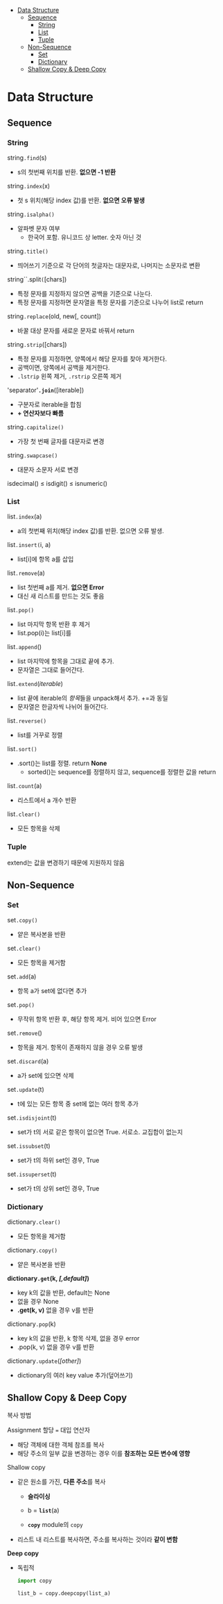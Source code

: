 - [Data Structure](#data-structure)
  * [Sequence](#sequence)
    + [String](#string)
    + [List](#list)
    + [Tuple](#tuple)
  * [Non-Sequence](#non-sequence)
    + [Set](#set)
    + [Dictionary](#dictionary)
  * [Shallow Copy & Deep Copy](#shallow-copy--deep-copy)

# Data Structure

## Sequence

### String

string`.find`(s)

- s의 첫번째 위치를 반환. **없으면 -1 반환**

string`.index`(x)

- 첫 s 위치(해당 index 값)를 반환. **없으면 오류 발생**

string`.isalpha()`

- 알파벳 문자 여부
  - 한국어 포함. 유니코드 상 letter. 숫자 아닌 것

string`.title()`

- 띄어쓰기 기준으로 각 단어의 첫글자는 대문자로, 나머지는 소문자로 변환

string``.split`(`[chars])

- 특정 문자를 지정하지 않으면 공백을 기준으로 나눈다.
- 특정 문자를 지정하면 문자열을 특정 문자를 기준으로 나누어 list로 return

string`.replace`(old, new[, count])

- 바꿀 대상 문자를 새로운 문자로 바꿔서 return

string`.strip`([chars])

- 특정 문자를 지정하면, 양쪽에서 해당 문자를 찾아 제거한다.
- 공백이면, 양쪽에서 공백을 제거한다.
- `.lstrip` 왼쪽 제거, `.rstrip` 오른쪽 제거

'separator'**`.join`**([iterable])

- 구분자로 iterable을 합침
- **+ 연산자보다 빠름**

string`.capitalize()`

- 가장 첫 번째 글자를 대문자로 변경

string`.swapcase()`

- 대문자 소문자 서로 변경

isdecimal() ≤ isdigit() ≤ isnumeric()

### List

list`.index`(a)

- a의 첫번째 위치(해당 index 값)를 반환. 없으면 오류 발생.

list`.insert(`i, a)

- list[i]에 항목 a를 삽입

list`.remove`(a)

- list 첫번째 a를 제거. **없으면 Error**
- 대신 새 리스트를 만드는 것도 좋음

list`.pop()`

- list 마지막 항목 반환 후 제거
- list.pop(i)는 list[i]를

list`.append`()

- list 마지막에 항목을 그대로 끝에 추가.
- 문자열은 그대로 들어간다.

list`.extend`(*iterable*)

- list 끝에 iterable의 *항목*들을 unpack해서 추가. +=과 동일
- 문자열은 한글자씩 나뉘어 들어간다.

list`.reverse()`

- list를 거꾸로 정렬

list`.sort()`

- .sort()는 list를 정렬. return **None**
  - sorted()는 sequence를 정렬하지 않고, sequence를 정렬한 값을 return

list`.count`(a)

- 리스트에서 a 개수 반환

list`.clear()`

- 모든 항목을 삭제

### Tuple

extend는 값을 변경하기 때문에 지원하지 않음

## Non-Sequence

### Set

set`.copy()`

- 얕은 복사본을 반환

set`.clear()`

- 모든 항목을 제거함

set`.add`(a)

- 항목 a가 set에 없다면 추가

set`.pop()`

- 무작위 항목 반환 후, 해당 항목 제거. 비어 있으면 Error

set`.remove`()

- 항목을 제거. 항목이 존재하지 않을 경우 오류 발생

set`.discard`(a)

- a가 set에 있으면 삭제

set`.update`(t)

- t에 있는 모든 항목 중 set에 없는 여러 항목 추가

set`.isdisjoint`(t)

- set가 t의 서로 같은 항목이 없으면 True. 서로소. 교집합이 없는지

set`.issubset`(t)

- set가 t의 하위 set인 경우, True

set`.issuperset`(t)

- set가 t의 상위 set인 경우, True

### Dictionary

dictionary`.clear()`

- 모든 항목을 제거함

dictionary`.copy()`

- 얕은 복사본을 반환

**dictionary`.get`(k, *[,default]*)**

- key k의 값을 반환, default는 None
- 없을 경우 None
- **.get(k, v)** 없을 경우 v를 반환

dictionary`.pop`(k)

- key k의 값을 반환, k 항목 삭제, 없을 경우 error
- .pop(k, v) 없을 경우 v를 반환

dictionary`.update`(*[other]*)

- dictionary의 여러 key value 추가(덮어쓰기)

## Shallow Copy & Deep Copy

복사 방법

Assignment 할당 `=` 대입 연산자

- 해당 객체에 대한 객체 참조를 복사
- 해당 주소의 일부 값을 변경하는 경우 이를 **참조하는 모든 변수에 영향**

Shallow copy

- 같은 원소를 가진, **다른 주소**를 복사
  
  - **슬라이싱**
  
  - b = **`list`**(a)
  
  - **`copy`** module의 `copy`

- 리스트 내 리스트를 복사하면, 주소를 복사하는 것이라 **같이 변함**

**Deep copy**

- 독립적
  
  ```python
  import copy
  
  list_b = copy.deepcopy(list_a)
  ```
